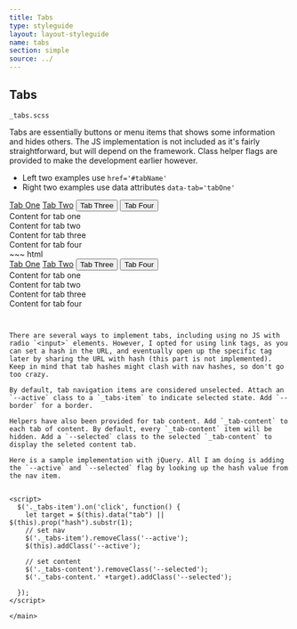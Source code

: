```yaml
---
title: Tabs
type: styleguide
layout: layout-styleguide
name: tabs
section: simple
source: ../
---
```



<main markdown="1">

## Tabs

`_tabs.scss`

Tabs are essentially buttons or menu items that shows some information and hides others. The JS implementation is not included as it's fairly straightforward, but will depend on the framework. Class helper flags are provided to make the development earlier however.

- Left two examples use `href='#tabName'` 
- Right two examples use data attributes `data-tab='tabOne'` 

<div class="_styleguide-example _margin-bottom-2">
  <div class="_tabs --border _margin-top-none-i">
    <a href="#tabOne" class=" _tabs-item">Tab One</a>
    <a href="#tabTwo" class=" _tabs-item --active">Tab Two</a>
    <button class="_tabs-item --short --outline _margin-none" data-tab='tabThree'>Tab Three</button>
    <button class="_tabs-item --short --outline _margin-none" data-tab='tabFour'>Tab Four</button>
  </div>
  <div>
    <div class="tabOne _tabs-content">Content for tab one</div>
    <div class="tabTwo _tabs-content --selected">Content for tab two</div>
    <div class="tabThree _tabs-content">Content for tab three</div>
    <div class="tabFour _tabs-content">Content for tab four</div>
  </div>
</div>
~~~ html
<div class="_styleguide-example _margin-bottom-2">
  <div class="_tabs --border _margin-top-none-i">
    <a href="#tabOne" class=" _tabs-item">Tab One</a>
    <a href="#tabTwo" class=" _tabs-item --active">Tab Two</a>
    <button class="_tabs-item --short --outline _margin-none" data-tab='tabThree'>Tab Three</button>
    <button class="_tabs-item --short --outline _margin-none" data-tab='tabFour'>Tab Four</button>
  </div>

  <div>
    <div class="tabOne _tabs-content">Content for tab one</div>
    <div class="tabTwo _tabs-content --selected">Content for tab two</div>
    <div class="tabThree _tabs-content">Content for tab three</div>
    <div class="tabFour _tabs-content">Content for tab four</div>
  </div>
</div>

<script>
  $('._tabs-item').on('click', function() {
    let target = $(this).data("tab") || $(this).prop("hash").substr(1);
    // set nav
    $('._tabs-item').removeClass('--active');
    $('._tabs-item.' +target).addClass('--active');

    // set content
    $('._tabs-content').removeClass('--selected');
    $('._tabs-content.' +target).addClass('--selected');

  });
</script>
~~~


There are several ways to implement tabs, including using no JS with radio `<input>` elements. However, I opted for using link tags, as you can set a hash in the URL, and eventually open up the specific tag later by sharing the URL with hash (this part is not implemented). Keep in mind that tab hashes might clash with nav hashes, so don't go too crazy.

By default, tab navigation items are considered unselected. Attach an `--active` class to a `_tabs-item` to indicate selected state. Add `--border` for a border.

Helpers have also been provided for tab content. Add `_tab-content` to each tab of content. By default, every `_tab-content` item will be hidden. Add a `--selected` class to the selected `_tab-content` to display the seleted content tab. 

Here is a sample implementation with jQuery. All I am doing is adding the `--active` and `--selected` flag by looking up the hash value from the nav item.


<script>
  $('._tabs-item').on('click', function() {
    let target = $(this).data("tab") || $(this).prop("hash").substr(1);
    // set nav
    $('._tabs-item').removeClass('--active');
    $(this).addClass('--active');

    // set content
    $('._tabs-content').removeClass('--selected');
    $('._tabs-content.' +target).addClass('--selected');

  });
</script>

</main>

